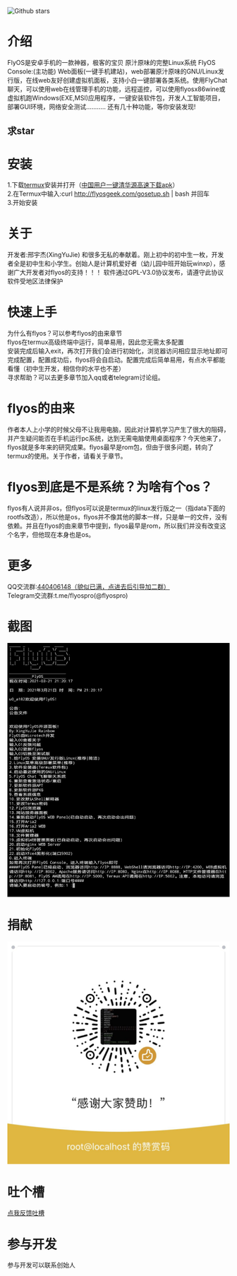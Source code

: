 ![Github stars](https://img.shields.io/github/stars/xingyujie/flyos.svg)
# 介绍
FlyOS是安卓手机的一款神器，极客的宝贝
原汁原味的完整Linux系统
FlyOS Console:(主功能)
Web面板(一键手机建站)，web部署原汁原味的GNU/Linux发行版，在线web友好创建虚拟机面板，支持小白一键部署各类系统。使用FlyChat聊天，可以使用web在线管理手机的功能，远程遥控，可以使用flyosx86wine或虚拟机跑Windows(EXE,MSI)应用程序，一键安装软件包，开发人工智能项目，部署GUI环境，网络安全测试...........
还有几十种功能，等你安装发现! 
## 求star
# 安装
1.下载[termux](http://f-droid.org/en/packages/com.termux/)安装并打开（[中国用户一键清华源高速下载apk](https://mirrors.tuna.tsinghua.edu.cn/fdroid/repo/com.termux_112.apk)）  
2.在Termux中输入:curl http://flyosgeek.com/gosetup.sh | bash 并回车  
3.开始安装
# 关于
开发者:邢宇杰(XingYuJie) 和很多无私的奉献着。刚上初中的初中生一枚，开发者全是初中生和小学生。创始人是计算机爱好者（幼儿园中班开始玩winxp），感谢广大开发者对flyos的支持！！！
软件通过GPL-V3.0协议发布，请遵守此协议
软件受地区法律保护
# 快速上手
为什么有flyos？可以参考flyos的由来章节  
flyos在termux高级终端中运行，简单易用，因此您无需太多配置  
安装完成后输入exit，再次打开我们会进行初始化，浏览器访问相应显示地址即可完成配置，配置成功后，flyos将会自启动。配置完成后简单易用，有点水平都能看懂（初中生开发，相信你的水平也不差）   
寻求帮助？可以去更多章节加入qq或者telegram讨论组。
# flyos的由来
作者本人上小学的时候父母不让我用电脑，因此对计算机学习产生了很大的阻碍，并产生疑问能否在手机运行pc系统，达到无需电脑使用桌面程序？今天他来了，flyos就是多年来的研究成果。flyos最早是rom包，但由于很多问题，转向了termux的使用。关于作者，请看关于章节。
# flyos到底是不是系统？为啥有个os？
flyos有人说并非os，但flyos可以说是termux的linux发行版之一（指data下面的rootfs改造），所以他是os，flyos并不像其他的脚本一样，只是单一的文件，没有依赖。并且在flyos的由来章节中提到，flyos最早是rom，所以我们并没有改变这个名字，但他现在本身也是os。
# 更多
QQ交流群:[440406148（貌似已满，点进去后引导加二群）](https://jq.qq.com/?_wv=1027&k=Gd5z9j7v)  
Telegram交流群:t.me/flyospro(@flyospro)
# 截图
![](img/screenshot.jpg)  
# 捐献
![](img/donate.jpg)
# 吐个槽
[点我反馈吐槽](https://support.qq.com/product/323431)
# 参与开发
参与开发可以联系创始人
